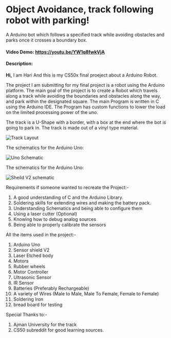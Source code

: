 # Object Avoidance, track following robot with parking!
A Arduino bot which follows a specified track while avoiding obstacles and parks once it crosses a boundary box.

#### Video Demo:  <https://youtu.be/YW1q8fwkVjA>
#### Description:


**Hi,** I am Hari
And this is my CS50x final proeject about a Arduino Robot.

The project I am submitting for my final project is a robot using the Arduino platform. The main goal of the project is to create a Robot which travels along a track while avoiding the boundaries and obstacles along the way, and park within the designated square. 
The main Program is written in C using the Arduino IDE. The Program has custom functions to lower the load on the limited processing power of the uno.

The track is a U-Shape with a border, with a box at the end where the bot is going to park in. The track is made out of a vinyl type material. 

![Track Layout](https://i.imgur.com/YqMcD5P.png "Track")


The schematics for the Arduino Uno:

![Uno Schematic](https://i.imgur.com/nr7KAQb.png "Uno")


The schematics for the Arduino Uno:

![Sheild V2 schematic](https://i.imgur.com/9ZHimiT.jpg "Sheild V2")


Requirements if someone wanted to recreate the Project:-
1) A good understanding of C and the Arduino Library.
2) Soldering skills for extending wires and making the battery pack.
3) Understanding Schematics and being able to configure them
4) Using a laser cutter (Optional)
5) Knowing how to debug analog sources
6) Being able to properly calibrate the sensors

All the items used in the project:-
1) Arduino Uno
2) Sensor shield V2
3) Laser Etched body
4) Motors
5) Rubber wheels
6) Motor Controller
7) Ultrasonic Sensor
8) IR Sensor
9) Batteries (Preferably Rechargeable)
10) A variety of Wires (Male to Male, Male To Female, Female to Female)
11) Soldering Iron
12) bread board for testing


Special Thanks to:-
1) Ajman University for the track
2) CS50 subreddit for good learning sources.

